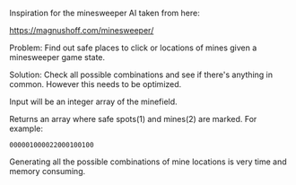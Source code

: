 
Inspiration for the minesweeper AI taken from here:

https://magnushoff.com/minesweeper/


Problem: Find out safe places to click or locations of mines given a minesweeper game state.

Solution: Check all possible combinations and see if there's anything in common. However this needs to be optimized.


Input will be an integer array of the minefield.

Returns an array where safe spots(1) and mines(2) are marked. For example:

`000001000022000100100`

Generating all the possible combinations of mine locations is very time and memory consuming.